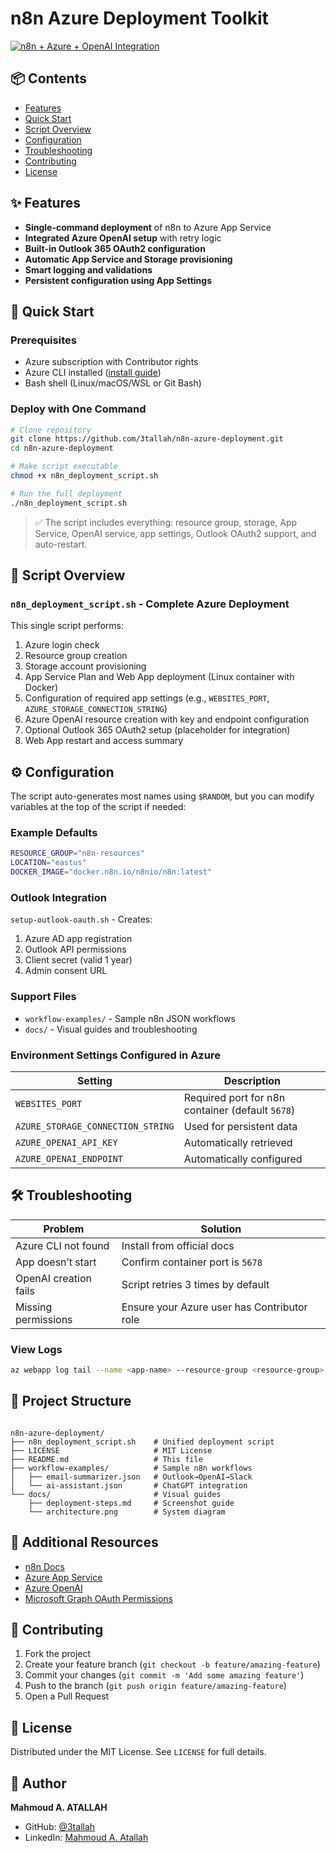 # n8n Azure Deployment Toolkit

[![n8n + Azure + OpenAI Integration](https://3tallah.com/wp-content/uploads/2025/07/Deploy-n8n-on-Azure-with-OpenAI-Azure-App-Services-Step-by-Step-591x394.png)](https://3tallah.com/ultimate-guide-deploy-n8n-on-azure-with-openai-azure-app-services-step-by-step/)

## 📦 Contents
- [Features](#-features)
- [Quick Start](#-quick-start)
- [Script Overview](#-script-overview)
- [Configuration](#-configuration)
- [Troubleshooting](#-troubleshooting)
- [Contributing](#-contributing)
- [License](#-license)

## ✨ Features
- **Single-command deployment** of n8n to Azure App Service
- **Integrated Azure OpenAI setup** with retry logic
- **Built-in Outlook 365 OAuth2 configuration**
- **Automatic App Service and Storage provisioning**
- **Smart logging and validations**
- **Persistent configuration using App Settings**

## 🚀 Quick Start

### Prerequisites
- Azure subscription with Contributor rights
- Azure CLI installed ([install guide](https://learn.microsoft.com/cli/azure/install-azure-cli))
- Bash shell (Linux/macOS/WSL or Git Bash)

### Deploy with One Command
```bash
# Clone repository
git clone https://github.com/3tallah/n8n-azure-deployment.git
cd n8n-azure-deployment

# Make script executable
chmod +x n8n_deployment_script.sh

# Run the full deployment
./n8n_deployment_script.sh
````

> ✅ The script includes everything: resource group, storage, App Service, OpenAI service, app settings, Outlook OAuth2 support, and auto-restart.

## 📜 Script Overview

### `n8n_deployment_script.sh` - Complete Azure Deployment

This single script performs:

1. Azure login check
2. Resource group creation
3. Storage account provisioning
4. App Service Plan and Web App deployment (Linux container with Docker)
5. Configuration of required app settings (e.g., `WEBSITES_PORT`, `AZURE_STORAGE_CONNECTION_STRING`)
6. Azure OpenAI resource creation with key and endpoint configuration
7. Optional Outlook 365 OAuth2 setup (placeholder for integration)
8. Web App restart and access summary


## ⚙️ Configuration

The script auto-generates most names using `$RANDOM`, but you can modify variables at the top of the script if needed:

### Example Defaults

```bash
RESOURCE_GROUP="n8n-resources"
LOCATION="eastus"
DOCKER_IMAGE="docker.n8n.io/n8nio/n8n:latest"
```

### Outlook Integration
`setup-outlook-oauth.sh` - Creates:
1. Azure AD app registration
2. Outlook API permissions
3. Client secret (valid 1 year)
4. Admin consent URL

### Support Files
- `workflow-examples/` - Sample n8n JSON workflows
- `docs/` - Visual guides and troubleshooting

### Environment Settings Configured in Azure

| Setting                           | Description                                      |
| --------------------------------- | ------------------------------------------------ |
| `WEBSITES_PORT`                   | Required port for n8n container (default `5678`) |
| `AZURE_STORAGE_CONNECTION_STRING` | Used for persistent data                         |
| `AZURE_OPENAI_API_KEY`            | Automatically retrieved                          |
| `AZURE_OPENAI_ENDPOINT`           | Automatically configured                         |

## 🛠 Troubleshooting

| Problem               | Solution                                    |
| --------------------- | ------------------------------------------- |
| Azure CLI not found   | Install from official docs                  |
| App doesn’t start     | Confirm container port is `5678`            |
| OpenAI creation fails | Script retries 3 times by default           |
| Missing permissions   | Ensure your Azure user has Contributor role |

### View Logs

```bash
az webapp log tail --name <app-name> --resource-group <resource-group>
```

## 📁 Project Structure

```

n8n-azure-deployment/
├── n8n_deployment_script.sh    # Unified deployment script
├── LICENSE                     # MIT License
├── README.md                   # This file
├── workflow-examples/          # Sample n8n workflows
│   ├── email-summarizer.json   # Outlook→OpenAI→Slack
│   └── ai-assistant.json       # ChatGPT integration
└── docs/                       # Visual guides
    ├── deployment-steps.md     # Screenshot guide
    └── architecture.png        # System diagram
```

## 🔗 Additional Resources

* [n8n Docs](https://docs.n8n.io)
* [Azure App Service](https://learn.microsoft.com/azure/app-service)
* [Azure OpenAI](https://learn.microsoft.com/azure/cognitive-services/openai/)
* [Microsoft Graph OAuth Permissions](https://learn.microsoft.com/graph/permissions-reference)

## 🤝 Contributing
1. Fork the project
2. Create your feature branch (`git checkout -b feature/amazing-feature`)
3. Commit your changes (`git commit -m 'Add some amazing feature'`)
4. Push to the branch (`git push origin feature/amazing-feature`)
5. Open a Pull Request

## 📄 License

Distributed under the MIT License. See `LICENSE` for full details.

## 👤 Author

**Mahmoud A. ATALLAH**

* GitHub: [@3tallah](https://github.com/3tallah)
* LinkedIn: [Mahmoud A. Atallah](https://www.linkedin.com/in/mahmoudatallah)